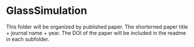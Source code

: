 # GlassSimulation
This folder will be organized by published paper. The shorterned paper title + journal name + year. The DOI of the paper will be included in the readme in each subfolder.
